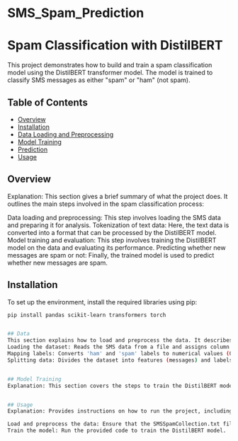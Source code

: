# SMS_Spam_Prediction
# Spam Classification with DistilBERT

This project demonstrates how to build and train a spam classification model using the DistilBERT transformer model. The model is trained to classify SMS messages as either "spam" or "ham" (not spam).

## Table of Contents

- [Overview](#overview)
- [Installation](#installation)
- [Data Loading and Preprocessing](#Data-Loading-and-Preprocessing)
- [Model Training](#model-training)
- [Prediction](#prediction)
- [Usage](#usage)


## Overview

Explanation: This section gives a brief summary of what the project does. It outlines the main steps involved in the spam classification process:

Data loading and preprocessing: This step involves loading the SMS data and preparing it for analysis.
Tokenization of text data: Here, the text data is converted into a format that can be processed by the DistilBERT model.
Model training and evaluation: This step involves training the DistilBERT model on the data and evaluating its performance.
Predicting whether new messages are spam or not: Finally, the trained model is used to predict whether new messages are spam.

## Installation

To set up the environment, install the required libraries using pip:

```bash
pip install pandas scikit-learn transformers torch


## Data
This section explains how to load and preprocess the data. It describes the format of the data and how it is split into features and labels.
Loading the dataset: Reads the SMS data from a file and assigns column names.
Mapping labels: Converts 'ham' and 'spam' labels to numerical values (0 and 1).
Splitting data: Divides the dataset into features (messages) and labels, and then splits it into training and test sets.


## Model Training
Explanation: This section covers the steps to train the DistilBERT model. It includes tokenization, dataset preparation, model initialization, and training.


## Usage
Explanation: Provides instructions on how to run the project, including loading the data, training the model, and making predictions.

Load and preprocess the data: Ensure that the SMSSpamCollection.txt file is in the correct path or adjust the path accordingly.
Train the model: Run the provided code to train the DistilBERT model.
